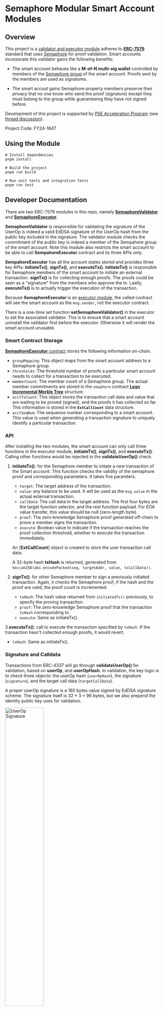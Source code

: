 # Semaphore Modular Smart Account Modules

## Overview

This project is a [validator and executor module](https://eips.ethereum.org/EIPS/eip-7579#validators) adheres to [**ERC-7579**](https://eips.ethereum.org/EIPS/eip-7579) standard that uses [Semaphore](https://semaphore.pse.dev/) for proof validation. Smart accounts incorporate this validator gains the following benefits:

- The smart account behaves like a **M-of-N multi-sig wallet** controlled by members of the [Semaphore group](https://docs.semaphore.pse.dev/guides/groups) of the smart account. Proofs sent by the members are used as signatures.

- The smart accout gains Semaphore property members preserve their privacy that no one know who send the proof (signature) except they must belong to the group while guaranteeing they have not signed before.

Development of this project is supported by [PSE Acceleration Program](https://github.com/privacy-scaling-explorations/acceleration-program) (see [thread discussion](https://github.com/privacy-scaling-explorations/acceleration-program/issues/72)).

Project Code: FY24-1847

## Using the Module

```shell
# Install dependencies
pnpm install

# Build the project
pnpm run build

# Run unit tests and integration tests
pnpm run test
```

## Developer Documentation

There are two ERC-7579 modules in this repo, namely [**SemaphoreValidator**](./src/SemaphoreValidator.sol) and [**SemaphoreExecutor**](./src/SemaphoreExecutor.sol). 

**SemaphoreValidator** is responsible for validating the signature of the UserOp is indeed a valid EdDSA signature of the UserOp hash from the public key included in the signature. The validator module checks the commitment of the public key is indeed a member of the Sempahore group of the smart account. Note this module also restricts the smart account to be able to call **SempahoreExecutor** contract and its three APIs only.

**SempahoreExecutor** has all the account states stored and provides three key APIs: **initiateTx()**, **signTx()**, and **executeTx()**. **initiateTx()** is responsible for Semaphore members of the smart account to initiate an external transaction. **signTx()** is for collecting enough proofs. The proofs could be seen as a "signature" from the members who approve the tx. Lastly, **executeTx()** is to actually trigger the execution of the transaction.

Because **SemaphoreExecutor** is an [executor module](https://eips.ethereum.org/EIPS/eip-7579#executors), the called contract will see the smart account as the `msg.sender`, not the executor contract.

There is a one-time set function **setSemaphoreValidator()** in the executor to set the associated validator. This is to ensure that a smart account uninstall the validator first before the executor. Otherwise it will render the smart account unusable.

### Smart Contract Storage

[**SemaphoreExecutor** contract](./src/SemaphoreExecutor.sol) stores the following information on-chain.

- `groupMapping`: This object maps from the smart account address to a Semaphore group.
- `thresholds`: The threshold number of proofs a particular smart account needs to collect for a transaction to be executed.
- `memberCount`: The member count of a Semaphore group. The actual member commitments are stored in the `smaphore` contract [**Lean Incremental Merkle Tree**](https://github.com/privacy-scaling-explorations/zk-kit.solidity/tree/main/packages/lean-imt) structure.
- `acctTxCount`: This object stores the transaction call data and value that are waiting to be proved (signed), and the proofs it has collected so far. This information is stored in the **`ExtCallCount`** data structure.
- `acctSeqNum`: The sequence number corresponding to a smart account. This value is used when generating a transaction signature to uniquely identify a particular transaction.

### API

After installing the two modules, the smart account can only call three functions in the executor module, **initiateTx()**, **signTx()**, and **executeTx()**. Calling other functions would be rejected in the **validateUserOp()** check.

1. **initiateTx()**: for the Semaphore member to initate a new transaction of the Smart account. This function checks the validity of the semaphore proof and corresponding parameters. It takes five paramters.

   - `target`: The target address of the transaction.
   - `value`: any balance to be used. It will be used as the `msg.value` in the actual external transaction.
   - `callData`: The call data to the target address. The first four bytes are the target function selector, and the rest function payload. For EOA value transfer, this value should be null (zero-length byte).
   - `proof`: The zero-knowledge Semaphore proof generated off-chain to prove a member signs the transaction.
   - `execute`: Boolean value to indicate if the transaction reaches the proof collection threshold, whether to execute the transaction immediately.

   An [**ExtCallCount**] object is created to store the user transaction call data.

   A 32-byte hash **txHash** is returned, generated from `keccak256(abi.encodePacked(seq, targetAddr, value, txCallData))`.

2. **signTx()**: for other Semaphore member to sign a previously initiated transaction. Again, it checks the Semaphore proof, if the hash and the proof are valid, the proof count is incremented.

   - `txHash`: The hash value returned from `initiatedTx()` previously, to specify the proving transaction.
   - `proof`: The zero-knowledge Semaphore proof that the transaction `txHash` corresponding to.
   - `execute`: Same as initiateTx().

3.**executeTx()**: call to execute the transaction specified by `txHash`. If the transaction hasn't collected enough proofs, it would revert.

   - `txHash`: Same as initiateTx().

### Signature and Calldata

Transactions from ERC-4337 will go through **validateUserOp()** for validation, based on **userOp**, and **userOpHash**. In validation, the key logic is to check three objects: the userOp hash (`userOpHash`), the signature (`signature`), and the target call data (`targetCallData`).

A proper userOp signature is a 160 bytes value signed by EdDSA signature scheme. The signature itself is 32 * 3 = 96 bytes, but we also prepend the identity public key uses for validation.

<img src="./docs/assets/userop-signature.svg" alt="UserOp Signature" width="50%"/>

The `userOpHash` is 32-byte long, it is a **keccak256()** of sequence number, target address, value, and the target parameters.

For the UserOp calldata passing to `getExecOps()` in testing, it is:

<img src="./docs/assets/userop-calldata.svg" alt="UserOp Signature" width="70%"/>

Now, when decoding the calldata from **PackedUserOperation** object in **validateUserOp()**, the above calldata is combined with other information and what we are interested started from the 100th byte, as shown below.

![calldata-packedUserOp](./docs/assets/calldata-packedUserOp.svg)

### Verifying EdDSA Signature

A Semaphore identity consists of an [EdDSA](https://en.wikipedia.org/wiki/EdDSA) public/private key pair and a [commitment](https://docs.semaphore.pse.dev/glossary#identity-commitment). Semaphore uses an [EdDSA](https://github.com/privacy-scaling-explorations/zk-kit/tree/main/packages/eddsa-poseidon) implementation based on [Baby Jubjub](https://eips.ethereum.org/EIPS/eip-2494) and [Poseidon](https://www.poseidon-hash.info/). The actual implementation is in [**zk-kit**](https://github.com/privacy-scaling-explorations/zk-kit) repository. 

We implement the identity verification logic [**Identity.verifySignature()**](https://github.com/jimmychu0807/semaphore-msa-validator/blob/4842f2a175d72e8bdd59baf8cdeb46fdefc3a8d5/src/utils/Identity.sol#L39) on-chain. We also have a **[Identity.verifySignatureFFI()](https://github.com/jimmychu0807/semaphore-msa-validator/blob/4842f2a175d72e8bdd59baf8cdeb46fdefc3a8d5/src/utils/Identity.sol#L20)** function for testing to compare the result with calling Semaphore typescript-based implementation. It relies on the Baby JubJub curve Solidity implementataion by [yondonfu](https://github.com/yondonfu/sol-baby-jubjub) with [a minor fix](https://github.com/jimmychu0807/semaphore-msa-validator/blob/4842f2a175d72e8bdd59baf8cdeb46fdefc3a8d5/src/utils/CurveBabyJubJub.sol#L4-L5).

### ERC-1271 and ERC-7780

The module is also compatible with: 

- [ERC-1271](https://eips.ethereum.org/EIPS/eip-1271): Accepting signature from other smart contract by implementing `isValidSignatureWithSender()`.
- [ERC-7780](https://eips.ethereum.org/EIPS/eip-7780), Being a **Stateless Validator** by implementing `validateSignatureWithData()`.

### Testing

The testing code relies heavily on [Foundry FFI](https://book.getfoundry.sh/cheatcodes/ffi) to call Semaphore typescript API to generate zero-knowledge proof and EdDSA signature.

## Relevant Information

### ERC-4337 Lifecycle on Validation

![ERC-4337 Lifecycle](docs/assets/4337-lifecycle.svg)

*Source: [ERC-4337 website](https://www.erc4337.io/docs/understanding-ERC-4337/architecture)*

- [ERC-4337](https://eips.ethereum.org/EIPS/eip-4337):  [overview](https://www.erc4337.io/)
- [ERC-7579](https://eips.ethereum.org/EIPS/eip-7579): [overview](https://erc7579.com/)
- [ERC-7780](https://eips.ethereum.org/EIPS/eip-7780)

## Contributions

Thanks to the following folks on discussing about this project and helps along: 

- [Saleel P](https://github.com/saleel) on initiating this idea with [Semaphore Wallet](https://github.com/saleel/semaphore-wallet), showing me that the idea is feasible.
- [Cedoor](https://github.com/cedoor) and [Vivian Plasencia](https://github.com/vplasencia) on Semaphore development and their opinions.
- [John Guilding](https://github.com/JohnGuilding) on the discussion, support, and review of the project.
- [Konrad Kopp](https://github.com/kopy-kat) on the support of using [ModuleKit](https://github.com/rhinestonewtf/modulekit) framework which this module is built upon, and answering my question on some details of ERC-4337 standard.
